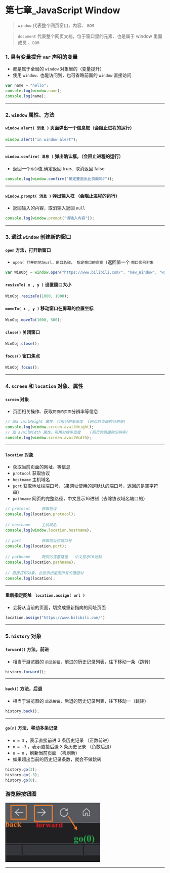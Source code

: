 # 第七章_JavaScript Window

> `window` 代表整个网页窗口，内容、 `BOM`

> `document` 代表整个网页文档，位于窗口里的元素、也是属于 window 里面成员 、`DOM`

### __1. 具有变量提升 `var` 声明的变量__
- 都是属于全局的 `window` 对象里的（变量提升）
- 使用 `window.` 也能访问到，也可省略前面的 `window` 直接访问
``` js
var name = "hello";
console.log(window.name);
console.log(name);
```
---

### __2. `window` 属性、方法__
#### `window.alert( 消息 )` 页面弹出一个信息框（会阻止进程的运行）
``` js
window.alert("in window alert");
```
---

#### `window.confirm( 消息 )` 弹出确认框，（会阻止进程的运行）
- 返回一个`布尔`值,确定返回 true、取消返回 false
``` js
console.log(window.confirm("确定要退出此页面吗?"));
```

---

#### `window.prompt( 消息 )` 弹出输入框 （会阻止进程的运行）
- 返回输入的内容，取消输入返回 `null` 
``` js
console.log(window.prompt("请输入内容"));
```
---

### __3. 通过 `window` 创建新的窗口__
#### `open` 方法，打开新窗口
- `open( 打开的地址url，窗口名称， 指定窗口的高宽 )`返回值一个 `窗口实例对象`
``` js
var WinObj = window.open("https://www.bilibili.com/", "new_Window", "width=500px,height=500px");
```
#### `resizeTo( x , y )` 设置窗口大小
``` js
WinObj.resizeTo(1000, 1000);
```
#### `moveTo( x , y )` 移动窗口在屏幕的位置坐标
``` js
WinObj.moveTo(1000, 500);
```
#### `close()` 关闭窗口
``` js
WinObj.close();
```
#### `focus()` 窗口焦点
``` js
WinObj.focus();
```
---

### __4. `screen` 和  `location` 对象、属性__
#### `screen` 对象 
- 页面相关操作、获取`网页的页面`分辨率等信息
``` js
// 高a vailHeight 属性，可用分辨率高度  (网页的页面的分辨率)
console.log(window.screen.availHeight);
// 宽 availWidth 属性，可用分辨率宽度    (网页的页面的分辨率)
console.log(window.screen.availWidth);
```
---

#### `location` 对象 
- 获取当前页面的网址、等信息
- `protocol` 获取协议
- `hostname` 主机域名
- `port`  获取地址栏端口号，（果网址使用的是默认的端口号，返回的是空字符串）
- `pathname` 网页的完整路径，中文显示16进制（去除协议域名端口的）
``` js
// protocol     获取协议
console.log(location.protocol);

// hostname     主机域名
console.log(window.location.hostname);

// port         获取地址栏端口号
console.log(location.port);

// pathname     网页的完整路径   中文显示16进制
console.log(location.pathname);

// 直接打印对象，会显示出里面所有的键值对
console.log(location);
```
---

#### 重新指定网址 ` location.assign( url )`
- 会将从当前的页面，切换成重新指向的网址页面
``` js
location.assign("https://www.bilibili.com/")
```

---
### __5. `history` 对象__
#### `forward()` 方法，前进
- 相当于游览器的 `前进按钮`，前进的历史记录列表，往下移动一条（跳转）
``` js
history.forward();
```
---

#### `back()` 方法，后退
- 相当于游览器的 `后退按钮`，后退的历史记录列表，往下移动一（跳转）
``` js
history.back();
```
---

#### `go(n)` 方法、移动多条记录
- `n = 3` ，表示直接前进 3 条历史记录 （正数前进）
- `n = -3` ，表示直接后退 3 条历史记录 （负数后退）
- `n = 0` ，刷新当前页面 （零刷新）
- 如果超出当前的历史记录条数，就会不做跳转
``` js
history.go(3);
history.go(-3);
history.go(0);
```
### 游览器按钮图

<img src='../public/a6.jpg' width='300px'>

---